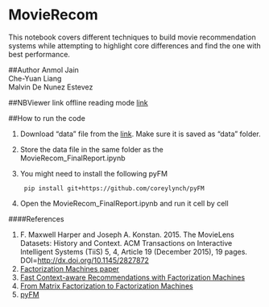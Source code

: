 # MovieRecom


This notebook covers different techniques to build movie recommendation systems while attempting to highlight core differences and find the one with best performance.

##Author
Anmol Jain<br>
Che-Yuan Liang<br>
Malvin De Nunez Estevez

##NBViewer link 
offline reading mode [link](https://nbviewer.jupyter.org/github/cheyuanl/MovieRecom/blob/master/MovieRecom_FinalReport.ipynb)


##How to run the code
1. Download “data” file from the [link](https://drive.google.com/open?id=0B8lfchtrKaRLMlBWMmJzd0gzR2c). Make sure it is saved as “data” folder.
2. Store the data file in the same folder as the MovieRecom_FinalReport.ipynb 
3. You might need to install the following pyFM 

   		pip install git+https://github.com/coreylynch/pyFM
4. Open the MovieRecom_FinalReport.ipynb and run it cell by cell


####References

1. F. Maxwell Harper and Joseph A. Konstan. 2015. The MovieLens Datasets: History and Context. ACM Transactions on Interactive Intelligent Systems (TiiS) 5, 4, Article 19 (December 2015), 19 pages. DOI=http://dx.doi.org/10.1145/2827872
2. [Factorization Machines paper](http://www.csie.ntu.edu.tw/~b97053/paper/Rendle2010FM.pdf)
3. [Fast Context-aware Recommendations with Factorization Machines](https://www.ismll.uni-hildesheim.de/pub/pdfs/Rendle_et_al2011-Context_Aware.pdf)
4. [From Matrix Factorization to Factorization Machines](http://www.kemaswill.com/uncategorized/from-matrix-factorization-to-factorization-machines/)
5. [pyFM](https://devhub.io/repos/pprett-pyFM)
